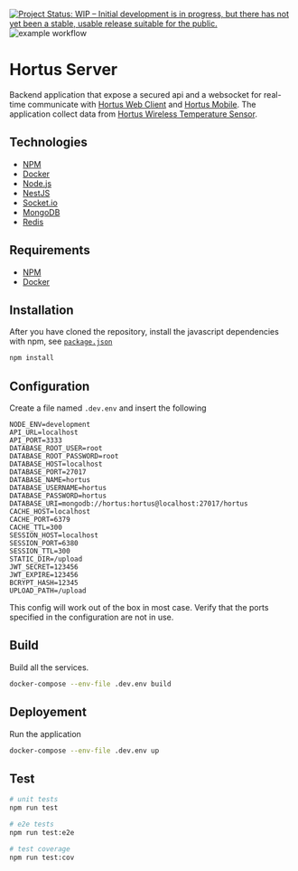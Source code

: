 [![Project Status: WIP – Initial development is in progress, but there has not yet been a stable, usable release suitable for the public.](https://www.repostatus.org/badges/latest/wip.svg)](https://www.repostatus.org/#wip) ![example workflow](https://github.com/alexandrelamberty/hortus-server/actions/workflows/node.js.yml/badge.svg)

# Hortus Server

Backend application that expose a secured api and a websocket for real-time communicate with [Hortus Web Client](https://github.com/alexandrelamberty/hortus-web-client) and [Hortus Mobile](https://github.com/alexandrelamberty/hortus-mobile). The application collect data from [Hortus Wireless Temperature Sensor]().

## Technologies

- [NPM](https://www.npmjs.com/)
- [Docker](https://www.docker.com/)
- [Node.js](https://www.docker.com/)
- [NestJS](https://www.docker.com/)
- [Socket.io](https://www.docker.com/)
- [MongoDB](https://www.docker.com/)
- [Redis](https://www.docker.com/)

## Requirements

- [NPM](https://www.npmjs.com/)
- [Docker](https://www.docker.com/)

## Installation

After you have cloned the repository, install the javascript dependencies with npm, see [`package.json`](package.json)

```bash
npm install
```

## Configuration

Create a file named `.dev.env` and insert the following

```properties
NODE_ENV=development
API_URL=localhost
API_PORT=3333
DATABASE_ROOT_USER=root
DATABASE_ROOT_PASSWORD=root
DATABASE_HOST=localhost
DATABASE_PORT=27017
DATABASE_NAME=hortus
DATABASE_USERNAME=hortus
DATABASE_PASSWORD=hortus
DATABASE_URI=mongodb://hortus:hortus@localhost:27017/hortus
CACHE_HOST=localhost
CACHE_PORT=6379
CACHE_TTL=300
SESSION_HOST=localhost
SESSION_PORT=6380
SESSION_TTL=300
STATIC_DIR=/upload
JWT_SECRET=123456
JWT_EXPIRE=123456
BCRYPT_HASH=12345
UPLOAD_PATH=/upload
```

This config will work out of the box in most case. Verify that the ports specified in the configuration are not in use.

## Build

Build all the services.

```bash
docker-compose --env-file .dev.env build
```

## Deployement

Run the application

```bash
docker-compose --env-file .dev.env up
```

## Test

```bash
# unit tests
npm run test

# e2e tests
npm run test:e2e

# test coverage
npm run test:cov
```
